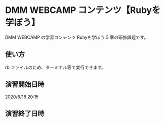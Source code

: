 # DMM WEBCAMP コンテンツ【Rubyを学ぼう】

DMM WEBCAMP の学習コンテンツ Rubyを学ぼう 5 章の研修課題です。

## 使い方

rb ファイルのため、ターミナル等で実行できます。

## 演習開始日時

2020/8/18 20:15

## 演習終了日時

